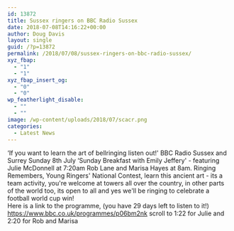 ```yaml
---
id: 13872
title: Sussex ringers on BBC Radio Sussex
date: 2018-07-08T14:16:22+00:00
author: Doug Davis
layout: single
guid: /?p=13872
permalink: /2018/07/08/sussex-ringers-on-bbc-radio-sussex/
xyz_fbap:
  - "1"
  - "1"
xyz_fbap_insert_og:
  - "0"
  - "0"
wp_featherlight_disable:
  - ""
  - ""
image: /wp-content/uploads/2018/07/scacr.png
categories:
  - Latest News
---
```

&#8216;If you want to learn the art of bellringing listen out!&apos; BBC Radio Sussex and Surrey Sunday 8th July &#8216;Sunday Breakfast with Emily Jeffery&apos; - featuring Julie McDonnell at 7:20am Rob Lane and Marisa Hayes at 8am. Ringing Remembers, Young Ringers&apos; National Contest, learn this ancient art - its a team activity, you&apos;re welcome at towers all over the country, in other parts of the world too, its open to all and yes we&apos;ll be ringing to celebrate a football world cup win!  
Here is a link to the programme, (you have 29 days left to listen to it!) <a href="https://www.bbc.co.uk/programmes/p06bm2nk" target="_blank" rel="noopener">https://www.bbc.co.uk/programmes/p06bm2nk</a> scroll to 1:22 for Julie and 2:20 for Rob and Marisa
